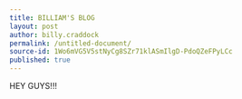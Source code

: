 ```yaml
---
title: BILLIAM'S BLOG
layout: post
author: billy.craddock
permalink: /untitled-document/
source-id: 1Wo6mVG5V5stNyCg8SZr71klASmIlgD-PdoQZeFPyLCc
published: true
---
```

HEY GUYS!!!

